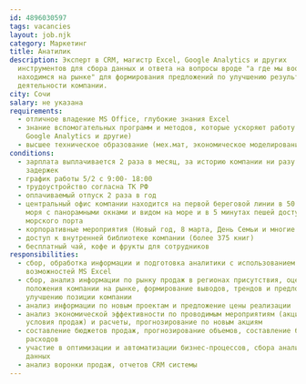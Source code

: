 ```yaml
---
id: 4896030597
tags: vacancies
layout: job.njk
category: Маркетинг
title: Анатилик
description: Эксперт в CRM, магистр Excel, Google Analytics и других
  инструментов для сбора данных и ответа на вопросы вроде "а где мы вообще
  находимся на рынке" для формирования предложений по улучшению результатов
  деятельности компании.
city: Сочи
salary: не указана
requirements:
  - отличное владение MS Office, глубокие знания Excel
  - знание вспомогательных программ и методов, которые ускоряют работу (CRM,
    Google Analytics и другие)
  - высшее техническое образование (мех.мат, экономическое моделирование, SQL)
conditions:
  - зарплата выплачивается 2 раза в месяц, за историю компании ни разу не было
    задержек
  - график работы 5/2 с 9:00- 18:00
  - трудоустройство согласна ТК РФ
  - оплачиваемый отпуск 2 раза в год
  - центральный офис компании находится на первой береговой линии в 50 м. от
    моря с панорамными окнами и видом на море и в 5 минутах пешей доступности от
    морского порта
  - корпоративные мероприятия (Новый год, 8 марта, День Семьи и многие другие)
  - доступ к внутренней библиотеке компании (более 375 книг)
  - бесплатный чай, кофе и фрукты для сотрудников
responsibilities:
  - сбор, обработка информации и подготовка аналитики с использованием
    возможностей MS Excel
  - сбор, анализ информации по рынку продаж в регионах присутствия, оценка
    положения компании на рынке, формирование выводов, трендов и предложений по
    улучшению позиции компании
  - анализ информации по новым проектам и предложение цены реализации
  - анализ экономической эффективности по проводимым мероприятиям (акции,
    условия продаж) и расчеты, прогнозирование по новым акциям
  - составление бюджетов продаж, прогнозирование объемов, составление бюджета
    расходов
  - участие в оптимизации и автоматизации бизнес-процессов, сбора аналитических
    данных
  - анализ воронки продаж, отчетов CRM системы
---
```

